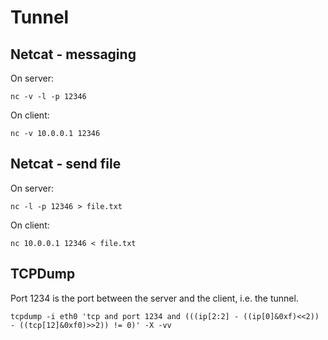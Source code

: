 # Tunnel


## Netcat - messaging
On server:
```
nc -v -l -p 12346
```

On client:
```
nc -v 10.0.0.1 12346
```


## Netcat - send file
On server:
```
nc -l -p 12346 > file.txt
```

On client:
```
nc 10.0.0.1 12346 < file.txt
```


## TCPDump
Port 1234 is the port between the server and the client, i.e. the tunnel.
```
tcpdump -i eth0 'tcp and port 1234 and (((ip[2:2] - ((ip[0]&0xf)<<2)) - ((tcp[12]&0xf0)>>2)) != 0)' -X -vv
```